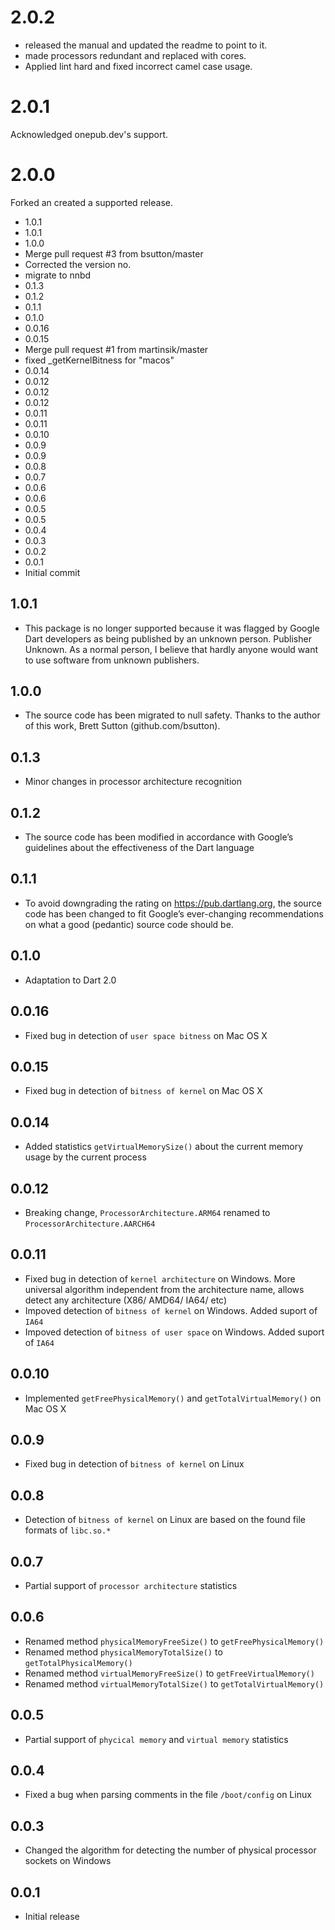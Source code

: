 # 2.0.2
- released the manual and updated the readme to point to it.
- made processors redundant and replaced with cores. 
- Applied lint hard and fixed incorrect camel case usage.

# 2.0.1
Acknowledged onepub.dev's support.

# 2.0.0
Forked an created a supported release.

- 1.0.1
- 1.0.1
- 1.0.0
- Merge pull request #3 from bsutton/master
- Corrected the version no.
- migrate to nnbd
- 0.1.3
- 0.1.2
- 0.1.1
- 0.1.0
- 0.0.16
- 0.0.15
- Merge pull request #1 from martinsik/master
- fixed _getKernelBitness for "macos"
- 0.0.14
- 0.0.12
- 0.0.12
- 0.0.12
- 0.0.11
- 0.0.11
- 0.0.10
- 0.0.9
- 0.0.9
- 0.0.8
- 0.0.7
- 0.0.6
- 0.0.6
- 0.0.5
- 0.0.5
- 0.0.4
- 0.0.3
- 0.0.2
- 0.0.1
- Initial commit

## 1.0.1

- This package is no longer supported because it was flagged by Google Dart developers as being published by an unknown person. Publisher Unknown. As a normal person, I believe that hardly anyone would want to use software from unknown publishers.

## 1.0.0

- The source code has been migrated to null safety. Thanks to the author of this work, Brett Sutton (github.com/bsutton).

## 0.1.3

- Minor changes in processor architecture recognition

## 0.1.2

- The source code has been modified in accordance with Google’s guidelines about the effectiveness of the Dart language

## 0.1.1

- To avoid downgrading the rating on https://pub.dartlang.org, the source code has been changed to fit Google’s ever-changing recommendations on what a good (pedantic) source code should be.

## 0.1.0

- Adaptation to Dart 2.0

## 0.0.16

- Fixed bug in detection of `user space bitness` on Mac OS X

## 0.0.15

- Fixed bug in detection of `bitness of kernel` on Mac OS X

## 0.0.14

- Added statistics `getVirtualMemorySize()` about the current memory usage by the current process

## 0.0.12

- Breaking change, `ProcessorArchitecture.ARM64` renamed to `ProcessorArchitecture.AARCH64`

## 0.0.11

- Fixed bug in detection of `kernel architecture` on Windows. More universal algorithm independent from the architecture name, allows detect any architecture (X86/ AMD64/ IA64/ etc)
- Impoved detection of `bitness of kernel` on Windows. Added suport of `IA64`
- Impoved detection of `bitness of user space` on Windows. Added suport of `IA64`

## 0.0.10

- Implemented `getFreePhysicalMemory()` and `getTotalVirtualMemory()` on Mac OS X

## 0.0.9

- Fixed bug in detection of `bitness of kernel` on Linux

## 0.0.8

- Detection of `bitness of kernel` on Linux are based on the found file formats of `libc.so.*`

## 0.0.7

- Partial support of `processor architecture` statistics

## 0.0.6

- Renamed method `physicalMemoryFreeSize()` to `getFreePhysicalMemory()`
- Renamed method `physicalMemoryTotalSize()` to `getTotalPhysicalMemory()`
- Renamed method `virtualMemoryFreeSize()` to `getFreeVirtualMemory()`
- Renamed method `virtualMemoryTotalSize()` to `getTotalVirtualMemory()`

## 0.0.5

- Partial support of `phycical memory` and `virtual memory` statistics

## 0.0.4

- Fixed a bug when parsing comments in the file `/boot/config` on Linux

## 0.0.3

- Changed the algorithm for detecting the number of physical processor sockets on Windows

## 0.0.1

- Initial release

